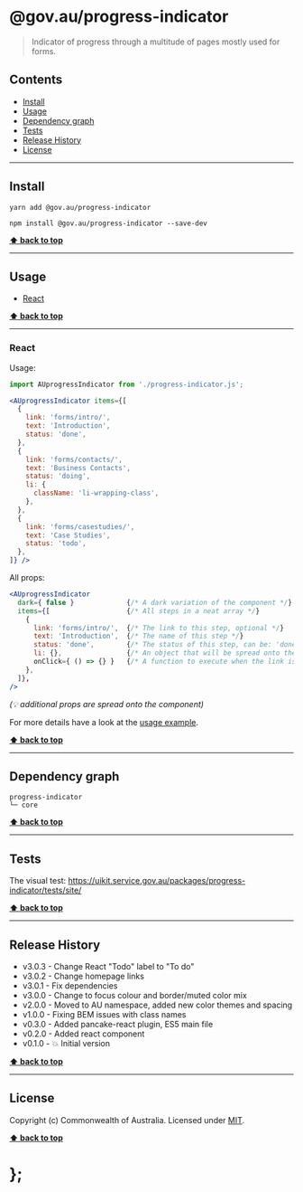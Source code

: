 @gov.au/progress-indicator
============

> Indicator of progress through a multitude of pages mostly used for forms.


## Contents

* [Install](#install)
* [Usage](#usage)
* [Dependency graph](#dependency-graph)
* [Tests](#tests)
* [Release History](#release-history)
* [License](#license)


----------------------------------------------------------------------------------------------------------------------------------------------------------------


## Install


```shell
yarn add @gov.au/progress-indicator
```

```shell
npm install @gov.au/progress-indicator --save-dev
```


**[⬆ back to top](#contents)**


----------------------------------------------------------------------------------------------------------------------------------------------------------------


## Usage


* [React](#react)


**[⬆ back to top](#contents)**


----------------------------------------------------------------------------------------------------------------------------------------------------------------


### React

Usage:

```jsx
import AUprogressIndicator from './progress-indicator.js';

<AUprogressIndicator items={[
  {
    link: 'forms/intro/',
    text: 'Introduction',
    status: 'done',
  },
  {
    link: 'forms/contacts/',
    text: 'Business Contacts',
    status: 'doing',
    li: {
      className: 'li-wrapping-class',
    },
  },
  {
    link: 'forms/casestudies/',
    text: 'Case Studies',
    status: 'todo',
  },
]} />
```

All props:

```jsx
<AUprogressIndicator
  dark={ false }             {/* A dark variation of the component */}
  items={[                   {/* All steps in a neat array */}
    {
      link: 'forms/intro/',  {/* The link to this step, optional */}
      text: 'Introduction',  {/* The name of this step */}
      status: 'done',        {/* The status of this step, can be: 'done', 'doing', 'todo' */}
      li: {},                {/* An object that will be spread onto the <li> tag, optional */}
      onClick={ () => {} }   {/* A function to execute when the link is clicked, optional */}
    },
  ]},
/>
```
_(💡 additional props are spread onto the component)_

For more details have a look at the [usage example](https://github.com/govau/uikit/tree/master/packages/progress-indicator/tests/react/index.js).


**[⬆ back to top](#contents)**


----------------------------------------------------------------------------------------------------------------------------------------------------------------


## Dependency graph

```shell
progress-indicator
└─ core
```


**[⬆ back to top](#contents)**


----------------------------------------------------------------------------------------------------------------------------------------------------------------


## Tests

The visual test: https://uikit.service.gov.au/packages/progress-indicator/tests/site/


**[⬆ back to top](#contents)**


----------------------------------------------------------------------------------------------------------------------------------------------------------------


## Release History

* v3.0.3 - Change React "Todo" label to "To do"
* v3.0.2 - Change homepage links
* v3.0.1 - Fix dependencies
* v3.0.0 - Change to focus colour and border/muted color mix
* v2.0.0 - Moved to AU namespace, added new color themes and spacing
* v1.0.0 - Fixing BEM issues with class names
* v0.3.0 - Added pancake-react plugin, ES5 main file
* v0.2.0 - Added react component
* v0.1.0 - 💥 Initial version


**[⬆ back to top](#contents)**


----------------------------------------------------------------------------------------------------------------------------------------------------------------


## License

Copyright (c) Commonwealth of Australia.
Licensed under [MIT](https://raw.githubusercontent.com/govau/uikit/packages/core/master/LICENSE).


**[⬆ back to top](#contents)**

# };
